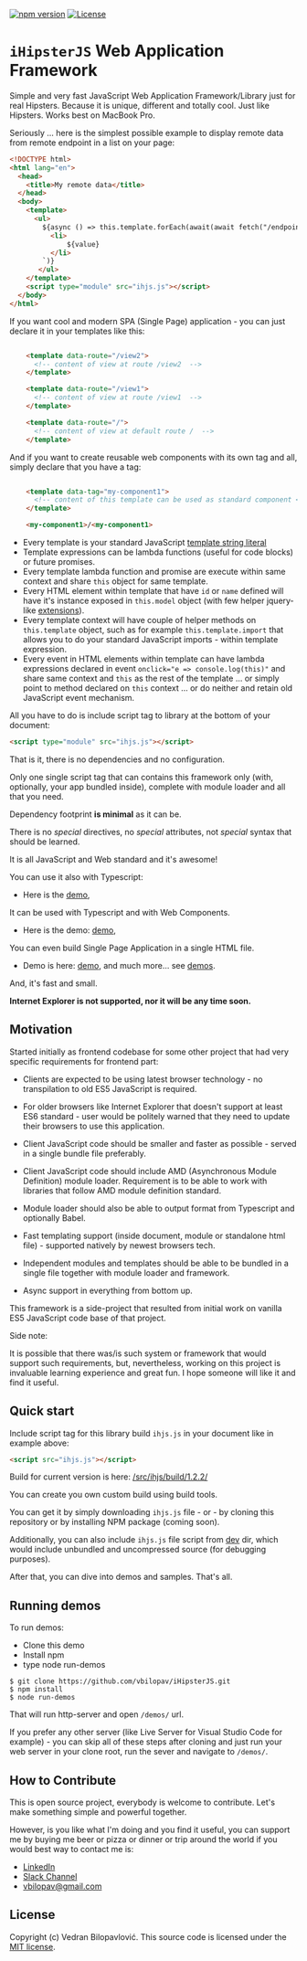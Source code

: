 [![npm version](https://badge.fury.io/js/ihjs.svg)](https://badge.fury.io/js/ihjs)
[![License](https://img.shields.io/badge/license-MIT%20License-brightgreen.svg)](https://github.com/vbilopav/ihjs/blob/master/src/ihjs/LICENSE.md)

# `iHipsterJS` Web Application Framework

Simple and very fast JavaScript Web Application Framework/Library just for real Hipsters. Because it is unique, different and totally cool. Just like Hipsters. Works best on MacBook Pro.

Seriously ... here is the simplest possible example to display remote data from remote endpoint in a list on your page:

```html
<!DOCTYPE html>
<html lang="en">
  <head>
    <title>My remote data</title>
  </head>
  <body>
    <template>
      <ul>
        ${async () => this.template.forEach(await(await fetch("/endpoint/")).json(), value => `
          <li>
              ${value}
          </li>
        `)}
       </ul>
    </template>
    <script type="module" src="ihjs.js"></script>
  </body>
</html>
```

If you want cool and modern SPA (Single Page) application - you can just declare it in your templates like this:

```html

    <template data-route="/view2">
      <!-- content of view at route /view2  -->
    </template>

    <template data-route="/view1">
      <!-- content of view at route /view1  -->
    </template>

    <template data-route="/">
      <!-- content of view at default route /  -->
    </template>

```

And if you want to create reusable web components with its own tag and all, simply declare that you have a tag:

```html

    <template data-tag="my-component1">
      <!-- content of this template can be used as standard component <my-component1>/<my-component1>   -->
    </template>

    <my-component1>/<my-component1>

```

- Every template is your standard JavaScript [template string literal](https://developer.mozilla.org/en-US/docs/Web/JavaScript/Reference/Template_literals)
- Template expressions can be lambda functions (useful for code blocks) or future promises.
- Every template lambda function and promise are execute within same context and share `this` object for same template.
- Every HTML element within template that have `id` or `name` defined will have it's instance exposed in `this.model` object (with few helper jquery-like [extensions](https://github.com/vbilopav/iHipsterJS/blob/master/src/ihjs/docs/extensions.md)).
- Every template context will have couple of helper methods on `this.template` object, such as for example `this.template.import` that allows you to do your standard JavaScript imports - within template expression.
- Every event in HTML elements within template can have lambda expressions declared in event `onclick="e => console.log(this)"` and share same context and `this` as the rest of the template ... or simply point to method declared on `this` context ... or do neither and retain old JavaScript event mechanism.


All you have to do is include script tag to library at the bottom of your document:
```html
<script type="module" src="ihjs.js"></script>
```

That is it, there is no dependencies and no configuration.

Only one single script tag that can contains this framework only (with, optionally, your app bundled inside), complete with module loader and all that you need.

Dependency footprint **is minimal** as it can be. 

There is no *special* directives, no *special* attributes, not *special* syntax that should be learned. 

It is all JavaScript and Web standard and it's awesome!

You can use it also with Typescript: 
- Here is the [demo](https://github.com/vbilopav/iHipsterJS/tree/master/demos/simple-spa/typescript), 

It can be used with Typescript and with Web Components. 
- Here is the demo: [demo](https://github.com/vbilopav/iHipsterJS/tree/master/demos/todo-demo/web-components-ts), 

You can even build Single Page Application in a single HTML file.
- Demo is here: [demo](https://github.com/vbilopav/iHipsterJS/tree/master/demos/simple-spa/document), and much more... see [demos](https://github.com/vbilopav/iHipsterJS/tree/master/demos).

And, it's fast and small. 

**Internet Explorer is not supported, nor it will be any time soon.**

## Motivation

Started initially as frontend codebase for some other project that had very specific requirements for frontend part:

- Clients are expected to be using latest browser technology - no transpilation to old ES5 JavaScript is required. 

- For older browsers like Internet Explorer that doesn't support at least ES6 standard - user would be politely warned that they need to update their browsers to use this application.

- Client JavaScript code should be smaller and faster as possible - served in a single bundle file preferably.

- Client JavaScript code should include AMD (Asynchronous Module Definition) module loader. Requirement is to be able to work with libraries that follow AMD module definition standard.

- Module loader should also be able to output format from Typescript and optionally Babel.

- Fast templating support (inside document, module or standalone html file) - supported natively by newest browsers tech.

- Independent modules and templates should be able to be bundled in a single file together with module loader and framework.

- Async support in everything from bottom up.

This framework is a side-project that resulted from initial work on vanilla ES5 JavaScript code base of that project.

Side note:

It is possible that there was/is such system or framework that would support such requirements, but, nevertheless, working on this project is invaluable learning experience and great fun. I hope someone will like it and find it useful.

## Quick start

Include script tag for this library build `ihjs.js` in your document like in example above:
```html
<script src="ihjs.js"></script>
```

Build for current version is here: [/src/ihjs/build/1.2.2/](https://github.com/vbilopav/iHipsterJS/tree/master/src/ihjs/build/1.0.0)

You can create you own custom build using build tools.

You can get it by simply downloading `ihjs.js` file - or - by cloning this repository or by installing NPM package (coming soon).

Additionally, you can also include `ihjs.js` file script from [dev](https://github.com/vbilopav/iHipsterJS/tree/master/src/ihjs/dev) dir, which would include unbundled and uncompressed source (for debugging purposes).

After that, you can dive into demos and samples. That's all. 

## Running demos

To run demos:
- Clone this demo
- Install npm 
- type node run-demos

```
$ git clone https://github.com/vbilopav/iHipsterJS.git
$ npm install
$ node run-demos
```

That will run http-server and open `/demos/` url. 

If you prefer any other server (like Live Server for Visual Studio Code for example) - you can skip all of these steps after cloning and just run your web server in your clone root, run the sever and navigate to `/demos/`.

## How to Contribute

This is open source project, everybody is welcome to contribute. Let's make something simple and powerful together.

However, is you like what I'm doing and you find it useful, you can support me by buying me beer or pizza or dinner or trip around the world if you would best way to contact me is:

- [LinkedIn](https://www.linkedin.com/in/vedran-bilopavlovi%C4%87-0a60b47/)
- [Slack Channel](https://join.slack.com/t/vb-software/shared_invite/enQtNjczNTMwMTk1OTA4LTc3ODFhMzU5Yzc0ZTZlM2Y4YzE3MGNjZGUwMDNjZGQyZjVhYjNhZTAxNmY1MTgxZTEwYzkxMmI3YTVlN2I5ZDc)
- [vbilopav@gmail.com](vbilopav@gmail.com)


## License

Copyright (c) Vedran Bilopavlović.
This source code is licensed under the [MIT license](https://github.com/vbilopav/iHipsterJS/blob/master/LICENSE).

